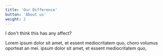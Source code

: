 ```yaml
---
title: 'Our Difference'
button: 'About us'
weight: 2
---
```


I don't think this has any affect?


Lorem ipsum dolor sit amet, et essent mediocritatem quo, choro volumus oporteat an mei. ipsum dolor sit amet, et essent mediocritatem quo,

